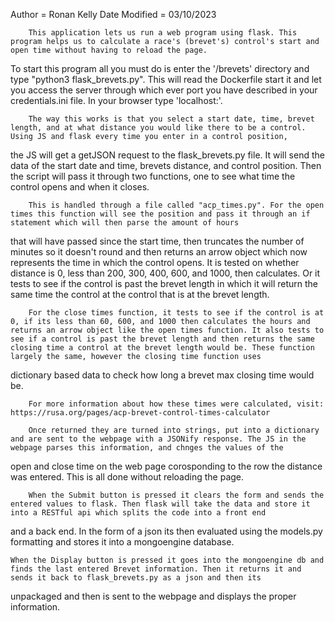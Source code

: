 Author = Ronan Kelly
Date Modified = 03/10/2023


        This application lets us run a web program using flask. This program helps us to calculate a race's (brevet's) control's start and open time without having to reload the page.
To start this program all you must do is enter the '/brevets' directory and type "python3 flask_brevets.py". This will read the Dockerfile start it and let you access the server through which ever port
you have described in your credentials.ini file. In your browser type 'localhost:<port>'.

        The way this works is that you select a start date, time, brevet length, and at what distance you would like there to be a control. Using JS and flask every time you enter in a control position,
the JS will get a getJSON request to the flask_brevets.py file. It will send the data of the start date and time, brevets distance, and control position. Then the script will pass it through
two functions, one to see what time the control opens and when it closes.

        This is handled through a file called "acp_times.py". For the open times this function will see the position and pass it through an if statement which will then parse the amount of hours
that will have passed since the start time, then truncates the number of minutes so it doesn't round and then returns an arrow object which now represents the time in which the control opens.
It is tested on whether distance is 0, less than 200, 300, 400, 600, and 1000, then calculates. Or it tests to see if the control is past the brevet length in which it will return the same time the
control at the control that is at the brevet length.


        For the close times function, it tests to see if the control is at 0, if its less than 60, 600, and 1000 then calculates the hours and returns an arrow object like the open times function. It also tests to see if a control is past the brevet length and then returns the same closing time a control at the brevet length would be. These function largely the same, however the closing time function uses
dictionary based data to check how long a brevet max closing time would be.

        For more information about how these times were calculated, visit: https://rusa.org/pages/acp-brevet-control-times-calculator

        Once returned they are turned into strings, put into a dictionary and are sent to the webpage with a JSONify response. The JS in the webpage parses this information, and chnges the values of the
open and close time on the web page corosponding to the row the distance was entered. This is all done without reloading the page.


        When the Submit button is pressed it clears the form and sends the entered values to flask. Then flask will take the data and store it into a RESTful api which splits the code into a front end
and a back end. In the form of a json its then evaluated using the models.py formatting and stores it into a mongoengine database.

	When the Display button is pressed it goes into the mongoengine db and finds the last entered Brevet information. Then it returns it and sends it back to flask_brevets.py as a json and then its
unpackaged and then is sent to the webpage and displays the proper information.
